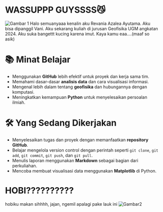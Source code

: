 # WASSUPPP GUYSSSS😼

![Gambar 1](Image/Wassup.png.jfif)
Halo semuanyaaa kenalin aku Revania Azalea Ayutama. Aku bisa dipanggil Vani. Aku sekarang kuliah di jurusan Geofisika UGM angkatan 2024. Aku suka bangettt kucing karena imut. Kaya kamu eaa....(maaf so asik)

# 📚 Minat Belajar

- Menggunakan **GitHub** lebih efektif untuk proyek dan kerja sama tim.  
- Memahami dasar-dasar **analisis data** dan cara visualisasi informasi.  
- Mengenal lebih dalam tentang **geofisika** dan hubungannya dengan komputasi.  
- Meningkatkan kemampuan **Python** untuk menyelesaikan persoalan ilmiah.  

# 🛠️ Yang Sedang Dikerjakan
- Menyelesaikan tugas dan proyek dengan memanfaatkan **repository GitHub**.  
- Belajar mengelola version control dengan perintah seperti `git clone`, `git add`, `git commit`, `git push`, dan `git pull`.  
- Menulis laporan menggunakan **Markdown** sebagai bagian dari perkuliahan.  
- Mencoba membuat visualisasi data menggunakan **Matplotlib** di Python.  

# HOBI??????????

hobiku makan sihhhh, jajan, ngemil apalagi pake lauk ini
![Gambar2](Image/jajan.png.jfif)

